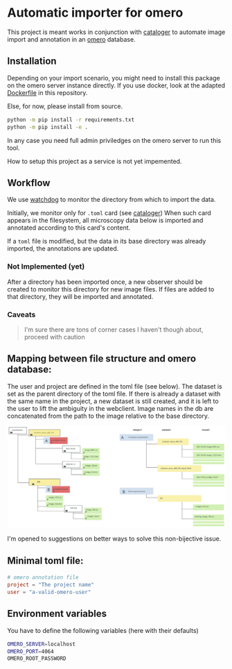 # Automatic importer for omero

This project is meant works in conjunction with [cataloger](https://github.com/centuri-engineering/cataloger) to automate image import and annotation in an [omero](https://openmicroscopy.org/omero) database.

## Installation

Depending on your import scenario, you might need to install this package on the omero server instance directly. If you use docker, look at the adapted [Dockerfile](Dockerfile) in this repository.

Else, for now, please install from source.

```sh
python -m pip install -r requirements.txt
python -m pip install -e .
```

In any case you need full admin priviledges on the omero server to run this tool.

How to setup this project as a service is not yet impemented.


## Workflow



We use [watchdog](https://pythonhosted.org/watchdog/) to monitor the directory from which to import the data.

Initially, we monitor only for `.toml` card (see [cataloger](https://github.com/centuri-engineering/cataloger)) When such card appears in the filesystem, all microscopy data below is imported and annotated according to this card's content.

If a `toml` file is modified, but the data in its base directory was already imported, the annotations are updated.


### Not Implemented (yet)

After a directory has been imported once, a new observer should be created to monitor this directory for new image files. If files are added to that directory, they will be imported and annotated.

### Caveats

> I'm sure there are tons of corner cases I haven't though about, proceed with caution


## Mapping between file structure and omero database:

The user and project are defined in the toml file (see below).
The dataset is set as the parent directory of the toml file. If there is already a dataset with the same name in the project, a new dataset is still created, and it is left to the user to lift the ambiguity in the webclient. Image names in the db are concatenated from the path to the image relative to the base directory.

![Mapping between directory structure and omero](doc/annotation_tree.svg)

I'm opened to suggestions on better ways to solve this non-bijective issue.


## Minimal  toml file:

```toml
# omero annotation file
project = "The project name"
user = "a-valid-omero-user"
```


## Environment variables

You have to define the following variables (here with their defaults)

```sh
OMERO_SERVER=localhost
OMERO_PORT=4064
OMERO_ROOT_PASSWORD
```
